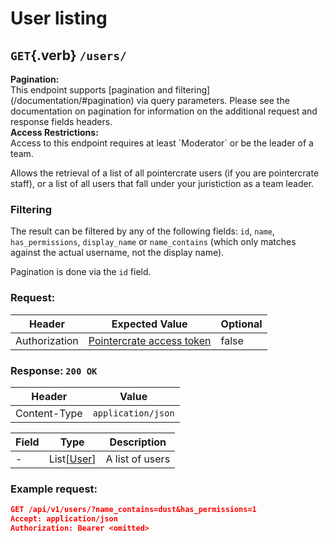 <div class='panel fade js-scroll-anim' data-anim='fade'>

# User listing

## `GET`{.verb} `/users/`

<div class='info-green'>
<b>Pagination:</b><br>
This endpoint supports [pagination and filtering](/documentation/#pagination) via query parameters. Please see the documentation on pagination for information
on the additional request and response fields headers.
</div>

<div class='info-yellow'>
<b>Access Restrictions:</b><br>
Access to this endpoint requires at least `Moderator` or be the leader of a team.
</div>

Allows the retrieval of a list of all pointercrate users (if you are pointercrate staff), or a list of all users that fall under your juristiction as a team leader.

### Filtering

The result can be filtered by any of the following fields: `id`, `name`, `has_permissions`, `display_name` or `name_contains` (which only matches against the actual username, not the display name).

Pagination is done via the `id` field.

### Request:

| Header        | Expected Value                                             | Optional |
| ------------- | ---------------------------------------------------------- | -------- |
| Authorization | [Pointercrate access token](/documentation/#access-tokens) | false    |

### Response: `200 OK`

| Header       | Value              |
| ------------ | ------------------ |
| Content-Type | `application/json` |

| Field | Type                                       | Description     |
| ----- | ------------------------------------------ | --------------- |
| -     | List[[User](/documentation/objects/#user)] | A list of users |

### Example request:

```json
GET /api/v1/users/?name_contains=dust&has_permissions=1
Accept: application/json
Authorization: Bearer <omitted>
```

</div>
